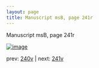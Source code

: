```yaml
---
layout: page
title: Manuscript msB, page 241r
---
```


Manuscript msB, page 241r

[![image](http://www.homermultitext.org/iipsrv?OBJ=IIP,1.0&FIF=/project/homer/pyramidal/deepzoom/hmt/vbbifolio/pending/vb_240v_241r.tif&WID=100&CVT=JPEG)](http://www.homermultitext.org/ict2/?urn=urn:cite2:hmt:vbbifolio.pending:vb_240v_241r)

prev:  [240v](../240v) | next:  [241v](../241v)

